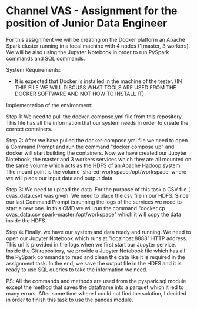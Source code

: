 # Channel VAS - Assignment for the position of Junior Data Engineer

For this assignment we will be creating on the Docker platform an Apache Spark cluster running in a local machine with 4 nodes (1 master, 3 workers). We will be also using 
the Jupyter Notebook in order to run PySpark commands and SQL commands.

System Requirements:
  - It is expected that Docker is installed in the machine of the tester. (IN THIS FILE WE WILL DISCUSS WHAT TOOLS ARE USED FROM THE DOCKER SOFTWARE AND NOT HOW TO INSTALL IT)
  
  
Implementation of the environment:

  Step 1: We need to pull the docker-compose.yml file from this repository. This file has all the information that our system needs in order to create the correct containers.

  Step 2: After we have pulled the docker-compose.yml file we need to open a Command Prompt and run the command "docker compose up" and docker will start building the containers.
          Now we have created our Jupyter Notebook, the master and 3 workers services which they are all mounted on the same volume which acts as the HDFS of an Apache Hadoop
          system. The mount point is the volume 'shared-workspace:/opt/workspace' where we will place our input data and output data.

  Step 3: We need to upload the data. For the purpose of this task a CSV file ( cvas_data.csv) was given. We need to place the csv file in our HDFS. Since our last Command Prompt 
          is running the logs of the services we need to start a new one. In this CMD we will run the command "docker cp cvas_data.csv spark-master:/opt/workspace" which it will 
          copy the data inside the HDFS. 
          
  Step 4: Finally, we have our system and data ready and running. We need to open our Jupyter Notebook which runs at "localhost:8888" HTTP address. This url is provided in the 
          logs when we first start our Jupyter service. Inside the Git repository, we provide a Jupyter Notebook file which has all the PySpark commands to read and clean the data 
          like it is required in the assignment task. In the end, we save the output file in the HDFS and it is ready to use SQL queries to take the information we need.
            
          
 
 
 
PS: All the commands and methods are used from the pyspark.sql module except the method that saves the dataframe into a parquet which it led to many errors. After some time where 
I could not find the solution, I decided in order to finish this task to use the pandas module.
